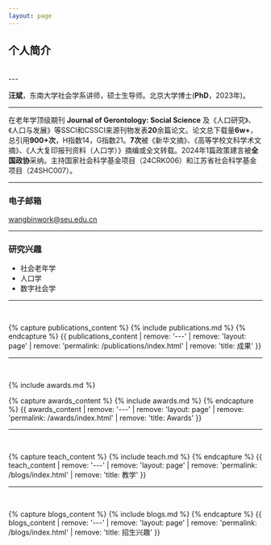 ```yaml
---
layout: page
---
```


## **个人简介**
<br>
---

**汪斌**，东南大学社会学系讲师，硕士生导师。北京大学博士(**PhD**，2023年)。 

---

在老年学顶级期刊 **Journal of Gerontology: Social Science** 及《人口研究》、《人口与发展》等SSCI和CSSCI来源刊物发表**20**余篇论文。论文总下载量**6w+**，总引用**900+次**，H指数14，G指数21。**7次**被《新华文摘》、《高等学校文科学术文摘》、《人大复印报刊资料（人口学）》摘编或全文转载。2024年1篇政策建言被**全国政协**采纳。主持国家社会科学基金项目（24CRK006）和江苏省社会科学基金项目（24SHC007）。

---

### 电子邮箱

wangbinwork@seu.edu.cn

---

### 研究兴趣

- 社会老年学
- 人口学
- 数字社会学

---

<br>

{% capture publications_content %}
{% include publications.md %}
{% endcapture %}
{{ publications_content | remove: '---' | remove: 'layout: page' | remove: 'permalink: /publications/index.html' | remove: 'title: 成果' }}

---

<br>

{% include awards.md %}


{% capture awards_content %}
{% include awards.md %}
{% endcapture %}
{{ awards_content | remove: '---' | remove: 'layout: page' | remove: 'permalink: /awards/index.html' | remove: 'title: Awards' }}


---

<br>

{% capture teach_content %}
{% include teach.md %}
{% endcapture %}
{{ teach_content | remove: '---' | remove: 'layout: page' | remove: 'permalink: /blogs/index.html' | remove: 'title: 教学' }}


---

<br>

{% capture blogs_content %}
{% include blogs.md %}
{% endcapture %}
{{ blogs_content | remove: '---' | remove: 'layout: page' | remove: 'permalink: /blogs/index.html' | remove: 'title: 招生兴趣' }}